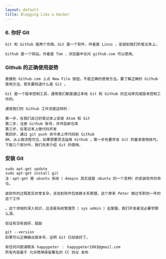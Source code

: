 ```yaml
---
layout: default
title: Blogging Like a Hacker
---
```



###   6. 你好 Git

    Git 和 Github 是两个东西。Git 是一个软件，作者是 Linus ，安装到我们的笔记本上。

    Github 是一个网站，作者是 Tom ，浏览器中访问 github.com 可以使用。

###  Github 的正确使用姿势

    直接到 Github.com 上点 New File 按钮，不是正确的使用方法。要了解正确的 Github 使用方法，首先要知道什么是 Git 。

    Git 是一个版本控制工具，通常我们都是通过本地 Git 和 Github 的互动来完成版本控制工作的。

    通常我们的 Github 工作流是这样的：

    第一步，在我们自己的笔记本上安装 Atom 和 Git
    第二步，注册 Github 账号，并开启新仓库
    第三步，在笔记本上做代码开发
    第四步，通过 git push 命令来上传代码到 Github
    OK，从上面流程可见，如果想要灵活运用 Github ，第一步先要学会 Git 的基本使用技巧。下面几个部分中，我们先来介绍 Git 的使用。

###  安装 Git

    sudo apt-get update
    sudo apt-get install git
    注：apt-get 是 ubuntu 系统（ deepin 其实就是 ubuntu 的一个变种）的安装软件的命令。

    装软件的过程其实非常复杂，涉及到软件包依赖关系管理，这个原来 Peter 做过专职的一年的这个工作

    。这个领域的深入知识，应该是系统管理员（ sys admin ）去掌握，我们开发者没必要学那么深。

    验证有没有装好，就敲

    git --version
    如果可以正确输出版本号，证明 Git 已经装好了。

    有任何问题请联系 happypeter ： happypeter1983@gmail.com
    所有内容基于 允许商用保留署名的 CC 协议 发布
